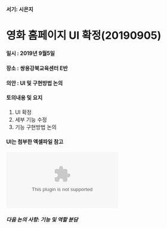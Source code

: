 #### 서기: 시은지
# 영화 홈페이지 UI 확정(20190905)

#### 일시 : 2019년 9월5일
#### 장소 : 쌍용강북교육센터 E반
#### 의안 : UI 및 구현방법 논의

#### 토의내용 및 요지
1. UI 확정
3. 세부 기능 수정 
2. 기능 구현방법 논의

#### UI는 첨부한 엑셀파일 참고
![UI링크](https://github.com/HR-Kim/SUNNYSIDE3/blob/master/DOC/UI.xlsx)

#### *다음 논의 사항: 기능 및 역할 분담*


